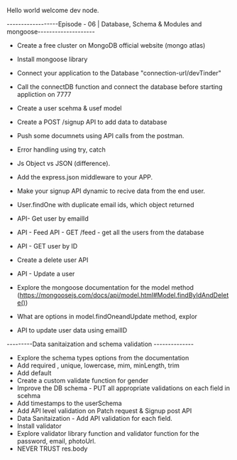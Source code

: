 
Hello world welcome dev node.

------------------Episode - 06 | Database, Schema & Modules and mongoose--------------------

- Create a free cluster on MongoDB official website (mongo atlas)
- Install mongoose library
- Connect your application to the Database "connection-url/devTinder"
- Call the connectDB function and connect the database before starting appliction on 7777
- Create a user scehma & usef model  
- Create a POST /signup API to add data to database
- Push some documnets using API calls from the postman.
- Error handling using try, catch 

- Js Object vs JSON (difference).
- Add the express.json middleware to your APP.
- Make your signup API dynamic to recive data from the end user.
- User.findOne with duplicate email ids, which object returned
- API- Get user by emailId
- API - Feed API - GET /feed - get all the users from the database
- API - GET user by ID
- Create a delete user API
- API - Update a user
- Explore the mongoose documentation for the model method (https://mongoosejs.com/docs/api/model.html#Model.findByIdAndDelete())
- What are options in model.findOneandUpdate method, explor 
- API to update user data using emailID

---------Data sanitaization and schema validation --------------

- Explore the schema types options from the documentation 
- Add required , unique, lowercase, mim, minLength, trim
- Add default
- Create a custom validate function for gender
- Improve the DB schema - PUT all appropriate validations on each field in scehma
- Add timestamps to the userSchema
- Add API level validation on Patch request & Signup post API 
- Data Sanitaization - Add API validation for each field.
- Install validator 
- Explore validator library function and validator function for the password, email, photoUrl.
- NEVER TRUST res.body